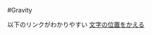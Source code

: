 #Gravity


以下のリンクがわかりやすい
[文字の位置をかえる](http://seesaawiki.jp/w/moonlight_aska/d/%CA%B8%BB%FA%A4%CE%B0%CC%C3%D6%A4%F2%A4%AB%A4%A8%A4%EB)